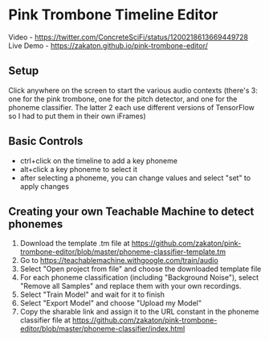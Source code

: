 # Pink Trombone Timeline Editor
Video - https://twitter.com/ConcreteSciFi/status/1200218613669449728  
Live Demo - https://zakaton.github.io/pink-trombone-editor/
 
## Setup
Click anywhere on the screen to start the various audio contexts (there's 3: one for the pink trombone, one for the pitch detector, and one for the phoneme classifier. The latter 2 each use different versions of TensorFlow so I had to put them in their own iFrames)
 
## Basic Controls
- ctrl+click on the timeline to add a key phoneme
- alt+click a key phoneme to select it
- after selecting a phoneme, you can change values and select "set" to apply changes

## Creating your own Teachable Machine to detect phonemes
1. Download the template .tm file at https://github.com/zakaton/pink-trombone-editor/blob/master/phoneme-classifier-template.tm
2. Go to https://teachablemachine.withgoogle.com/train/audio
3. Select "Open project from file" and choose the downloaded template file
4. For each phoneme classification (including "Background Noise"), select "Remove all Samples" and replace them with your own recordings.
5. Select "Train Model" and wait for it to finish
6. Select "Export Model" and choose "Upload my Model"
7. Copy the sharable link and assign it to the URL constant in the phoneme classifier file at https://github.com/zakaton/pink-trombone-editor/blob/master/phoneme-classifier/index.html
